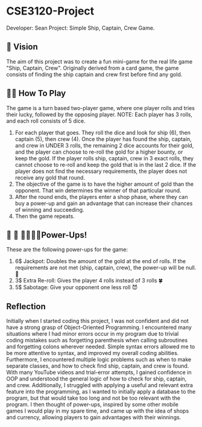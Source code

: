 # CSE3120-Project
Developer: Sean
Project: Simple Ship, Captain, Crew Game.

## 🔮 Vision
The aim of this project was to create a fun mini-game for the real life game "Ship, Captain, Crew". Originally derived from a card game, the game consists of finding the ship captain and crew first before find any gold. 

## 🐱‍🏍 How To Play
The game is a turn based two-player game, where one player rolls and tries their lucky, followed by the opposing player. 
NOTE: Each player has 3 rolls, and each roll consists of 5 dice. 
1. For each player that goes. They roll the dice and look for ship (6), then captain (5), then crew (4). Once the player has found the ship, captain, and crew in UNDER 3 rolls, the remaining 2 dice accounts for their gold, and the player can choose to re-roll the gold for a higher bounty, or keep the gold. If the player rolls ship, captain, crew in 3 exact rolls, they cannot choose to re-roll and keep the gold that is in the last 2 dice. If the player does not find the necessary requirements, the player does not receive any gold that round. 
2. The objective of the game is to have the higher amount of gold than the opponent. That win determines the winner of that particular round.
3. After the round ends, the players enter a shop phase, where they can buy a power-up and gain an advantage that can increase their chances of winning and succeeding.
4. Then the game repeats.

## 💪 💪 🏋️‍♂️🏋️‍♀️Power-Ups!
These are the following power-ups for the game:
1. 6$ Jackpot: Doubles the amount of the gold at the end of rolls. If the requirements are not met (ship, captain, crew), the power-up will be null. 🤑
2. 3$ Extra Re-roll: Gives the player 4 rolls instead of 3 rolls 🍀
3. 5$ Sabotage: Give your opponent one less roll 😈

## Reflection
Initially when I started coding this project, I was not confident and did not have a strong grasp of Object-Oriented Programming. I encountered many situations where I had minor errors occur in my program due to trivial coding mistakes such as forgetting parenthesis when calling subroutines and forgetting colons wherever needed. Simple syntax errors allowed me to be more attentive to syntax, and improved my overall coding abilities. Furthermore, I encountered multiple logic problems such as when to make separate classes, and how to check find ship, captain, and crew is found. With many YouTube videos and trial-error attempts, I gained confidence in OOP and understood the general logic of how to check for ship, captain, and crew. Additionally, I struggled with applying a useful and relevant extra feature into the programming, as I wanted to initially apply a database to the program, but that would take too long and not be too relevant with the program. I then thought of power-ups, inspired by some other mobile games I would play in my spare time, and came up with the idea of shops and currency, allowing players to gain advantages with their winnings.